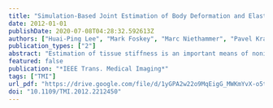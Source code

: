 ```yaml
---
title: "Simulation-Based Joint Estimation of Body Deformation and Elasticity Parameters for Medical Image Analysis"
date: 2012-01-01
publishDate: 2020-07-08T04:28:32.592613Z
authors: ["Huai-Ping Lee", "Mark Foskey", "Marc Niethammer", "Pavel Krajcevski", "Ming C. Lin"]
publication_types: ["2"]
abstract: "Estimation of tissue stiffness is an important means of noninvasive cancer detection. Existing elasticity reconstruction methods usually depend on a dense displacement field (inferred from ultrasound or MR images) and known external forces. Many imaging modalities, however, cannot provide details within an organ and therefore cannot provide such a displacement field. Furthermore, force exertion and measurement can be difficult for some internal organs, making boundary forces another missing parameter. We propose a general method for estimating elasticity and boundary forces automatically using an iterative optimization framework, given the desired (target) output surface. During the optimization, the input model is deformed by the simulator, and an objective function based on the distance between the deformed surface and the target surface is minimized numerically. The optimization framework does not depend on a particular simulation method and is therefore suitable for different physical models. We show a positive correlation between clinical prostate cancer stage (a clinical measure of severity) and the recovered elasticity of the organ. Since the surface correspondence is established, our method also provides a nonrigid image registration, where the quality of the deformation fields is guaranteed, as they are computed using a physics-based simulation."
featured: false
publication: "*IEEE Trans. Medical Imaging*"
tags: ["TMI"]
url_pdf: "https://drive.google.com/file/d/1yGPA2w22o9MqEigG_MWKmYvX-o5tAVhy"
doi: "10.1109/TMI.2012.2212450"
---
```



